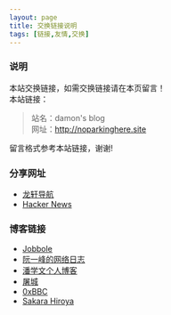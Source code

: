 ```yaml
---
layout: page
title: 交换链接说明
tags: [链接,友情,交换]
---
```


### 说明

本站交换链接，如需交换链接请在本页留言！  
本站链接：

>站名：damon's blog  
>网址：http://noparkinghere.site  

留言格式参考本站链接，谢谢!

### 分享网址

- [龙轩导航](http://iloveyoulong.com/)
- [Hacker News](https://news.ycombinator.com/)


### 博客链接

- [Jobbole](http://blog.jobbole.com/)
- [阮一峰的网络日志](http://www.ruanyifeng.com/blog/)
- [潘学文个人博客](http://www.panxw.com/)
- [屠城](https://www.haomwei.com/)
- [0xBBC](https://blog.0xbbc.com)
- [Sakara Hiroya](https://emiria.io)
